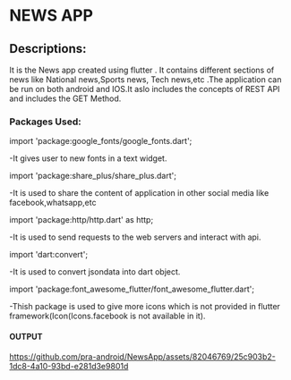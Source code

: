 # NEWS APP

## Descriptions:
It is the News app created using flutter . It contains different sections of news like National news,Sports news, Tech news,etc .The application can be run on both android and IOS.It aslo includes the concepts of REST API and includes the GET Method.




### Packages Used:

 import 'package:google_fonts/google_fonts.dart'; 
 
 -It gives user to new fonts in a text widget.
 
 import 'package:share_plus/share_plus.dart';
 
 -It is used to share the content of application in other social media like facebook,whatsapp,etc
 
 import  'package:http/http.dart' as http;
 
 -It is used to send requests to the web servers and interact with api.
 
 import 'dart:convert';
 
 -It is used to convert jsondata into dart object.
 
 import 'package:font_awesome_flutter/font_awesome_flutter.dart';
 
 -Thish package is used to give more icons which is not provided in flutter framework(Icon(Icons.facebook is not available in it).
 
 
 
 
 ####  OUTPUT
 

https://github.com/pra-android/NewsApp/assets/82046769/25c903b2-1dc8-4a10-93bd-e281d3e9801d


 




